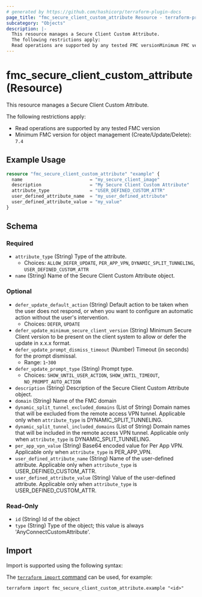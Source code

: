 ```yaml
---
# generated by https://github.com/hashicorp/terraform-plugin-docs
page_title: "fmc_secure_client_custom_attribute Resource - terraform-provider-fmc"
subcategory: "Objects"
description: |-
  This resource manages a Secure Client Custom Attribute.
  The following restrictions apply:
  Read operations are supported by any tested FMC versionMinimum FMC version for object management (Create/Update/Delete): 7.4
---
```


# fmc_secure_client_custom_attribute (Resource)

This resource manages a Secure Client Custom Attribute.

The following restrictions apply:
  - Read operations are supported by any tested FMC version
  - Minimum FMC version for object management (Create/Update/Delete): `7.4`

## Example Usage

```terraform
resource "fmc_secure_client_custom_attribute" "example" {
  name                         = "my_secure_client_image"
  description                  = "My Secure Client Custom Attribute"
  attribute_type               = "USER_DEFINED_CUSTOM_ATTR"
  user_defined_attribute_name  = "my_user_defined_attribute"
  user_defined_attribute_value = "my_value"
}
```

<!-- schema generated by tfplugindocs -->
## Schema

### Required

- `attribute_type` (String) Type of the attribute.
  - Choices: `ALLOW_DEFER_UPDATE`, `PER_APP_VPN`, `DYNAMIC_SPLIT_TUNNELING`, `USER_DEFINED_CUSTOM_ATTR`
- `name` (String) Name of the Secure Client Custom Attribute object.

### Optional

- `defer_update_default_action` (String) Default action to be taken when the user does not respond, or when you want to configure an automatic action without the user's intervention.
  - Choices: `DEFER`, `UPDATE`
- `defer_update_minimum_secure_client_version` (String) Minimum Secure Client version to be present on the client system to allow or defer the update in x.x.x format.
- `defer_update_prompt_dismiss_timeout` (Number) Timeout (in seconds) for the prompt dismissal.
  - Range: `1`-`300`
- `defer_update_prompt_type` (String) Prompt type.
  - Choices: `SHOW_UNTIL_USER_ACTION`, `SHOW_UNTIL_TIMEOUT`, `NO_PROMPT_AUTO_ACTION`
- `description` (String) Description of the Secure Client Custom Attribute object.
- `domain` (String) Name of the FMC domain
- `dynamic_split_tunnel_excluded_domains` (List of String) Domain names that will be excluded from the remote access VPN tunnel. Applicable only when `attribute_type` is DYNAMIC_SPLIT_TUNNELING.
- `dynamic_split_tunnel_included_domains` (List of String) Domain names that will be included in the remote access VPN tunnel. Applicable only when `attribute_type` is DYNAMIC_SPLIT_TUNNELING.
- `per_app_vpn_value` (String) Base64 encoded value for Per App VPN. Applicable only when `attribute_type` is PER_APP_VPN.
- `user_defined_attribute_name` (String) Name of the user-defined attribute. Applicable only when `attribute_type` is USER_DEFINED_CUSTOM_ATTR.
- `user_defined_attribute_value` (String) Value of the user-defined attribute. Applicable only when `attribute_type` is USER_DEFINED_CUSTOM_ATTR.

### Read-Only

- `id` (String) Id of the object
- `type` (String) Type of the object; this value is always 'AnyConnectCustomAttribute'.

## Import

Import is supported using the following syntax:

The [`terraform import` command](https://developer.hashicorp.com/terraform/cli/commands/import) can be used, for example:

```shell
terraform import fmc_secure_client_custom_attribute.example "<id>"
```
